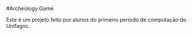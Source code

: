 #Archeology Game

Este é um projeto feito por alunos do primeiro período de computação do Unifagoc.
